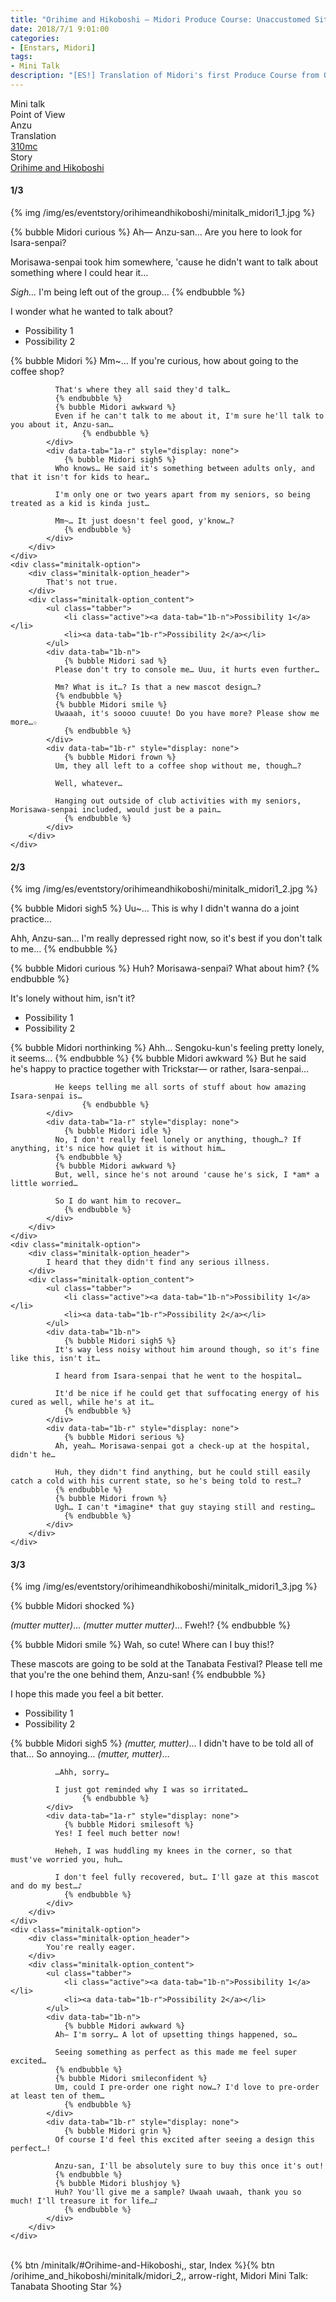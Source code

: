 ```yaml
---
title: "Orihime and Hikoboshi – Midori Produce Course: Unaccustomed Situation"
date: 2018/7/1 9:01:00
categories:
- [Enstars, Midori]
tags:
- Mini Talk
description: "[ES!] Translation of Midori's first Produce Course from Orihime and Hikoboshi. From Anzu's POV."
---
```

<div class="three-wrapper" style="--storyColor:#965e7d;--storyColor-rgb:150,94,125;--storyColor-h:326.8;--storyColor-s: 23%;--storyColor-l:47.8%;">
    <div class="info-area">
        <div class="info">
            <div class="info-item characters">
                <div class="label">
                    Mini talk
                </div>
                <div class="value">
								<a href="/categories/Enstars/Midori" character="Midori"></a>
                </div>
            </div>
            <div class="info-item one">
                <div class="label">
                    Point of View
                </div>
                <div class="value">
                    Anzu
                </div>
            </div>
            <div class="info-item two">
                <div class="label">
                    Translation
                </div>
                <div class="value">
                    <a href="/about">310mc</a>
                </div>
            </div>
            <div class="info-item three">
                <div class="label">
                   Story
                </div>
                <div class="value">
                    <a href="/orihime_and_hikoboshi">Orihime and Hikoboshi</a>
                </div>
            </div>
        </div>
    </div>
</div>

<!-- more -->

#### <div mt="rare"></div> 1/3

{% img /img/es/eventstory/orihimeandhikoboshi/minitalk_midori1_1.jpg %}

{% bubble Midori curious %}
Ah— Anzu-san… Are you here to look for Isara-senpai?

Morisawa-senpai took him somewhere, 'cause he didn't want to talk about something where I could hear it…

*Sigh…* I'm being left out of the group…
{% endbubble %}

<div class="minitalk" character="Anzu">
    <div class="minitalk-option">
        <div class="minitalk-option_header">
            I wonder what he wanted to talk about?
        </div>
        <div class="minitalk-option_content">
			<ul class="tabber">
				<li class="active"><a data-tab="1a-n">Possibility 1</a></li>
				<li><a data-tab="1a-r">Possibility 2</a></li>
			</ul>
			<div data-tab="1a-n">
            	{% bubble Midori %}
              Mm~… If you're curious, how about going to the coffee shop?

              That's where they all said they'd talk…
              {% endbubble %}
              {% bubble Midori awkward %}
              Even if he can't talk to me about it, I'm sure he'll talk to you about it, Anzu-san…
					{% endbubble %}
			</div>
			<div data-tab="1a-r" style="display: none">
            	{% bubble Midori sigh5 %}
              Who knows… He said it's something between adults only, and that it isn't for kids to hear…

              I'm only one or two years apart from my seniors, so being treated as a kid is kinda just…

              Mm~… It just doesn't feel good, y'know…?
				{% endbubble %}
			</div>
        </div>
    </div>
	<div class="minitalk-option">
        <div class="minitalk-option_header">
            That's not true.
        </div>
        <div class="minitalk-option_content">
			<ul class="tabber">
				<li class="active"><a data-tab="1b-n">Possibility 1</a></li>
				<li><a data-tab="1b-r">Possibility 2</a></li>
			</ul>
			<div data-tab="1b-n">
            	{% bubble Midori sad %}
              Please don't try to console me… Uuu, it hurts even further…

              Mm? What is it…? Is that a new mascot design…?
              {% endbubble %}
              {% bubble Midori smile %}
              Uwaaah, it's soooo cuuute! Do you have more? Please show me more…☆
				{% endbubble %}
			</div>
			<div data-tab="1b-r" style="display: none">
            	{% bubble Midori frown %}
              Um, they all left to a coffee shop without me, though…?

              Well, whatever…

              Hanging out outside of club activities with my seniors, Morisawa-senpai included, would just be a pain…
				{% endbubble %}
			</div>
        </div>
    </div>
</div>

#### <div mt="rare"></div> 2/3

{% img /img/es/eventstory/orihimeandhikoboshi/minitalk_midori1_2.jpg %}

{% bubble Midori sigh5 %}
Uu~… This is why I didn't wanna do a joint practice…

Ahh, Anzu-san… I'm really depressed right now, so it's best if you don't talk to me…
{% endbubble %}

{% bubble Midori curious %}
Huh? Morisawa-senpai? What about him?
{% endbubble %}

<div class="minitalk" character="Anzu">
    <div class="minitalk-option">
        <div class="minitalk-option_header">
            It's lonely without him, isn't it?
        </div>
        <div class="minitalk-option_content">
			<ul class="tabber">
				<li class="active"><a data-tab="1a-n">Possibility 1</a></li>
				<li><a data-tab="1a-r">Possibility 2</a></li>
			</ul>
			<div data-tab="1a-n">
            	{% bubble Midori northinking %}
              Ahh… Sengoku-kun's feeling pretty lonely, it seems…
              {% endbubble %}
              {% bubble Midori awkward %}
              But he said he's happy to practice together with Trickstar— or rather, Isara-senpai…

              He keeps telling me all sorts of stuff about how amazing Isara-senpai is…
					{% endbubble %}
			</div>
			<div data-tab="1a-r" style="display: none">
            	{% bubble Midori idle %}
              No, I don't really feel lonely or anything, though…? If anything, it's nice how quiet it is without him…
              {% endbubble %}
              {% bubble Midori awkward %}
              But, well, since he's not around 'cause he's sick, I *am* a little worried…

              So I do want him to recover…
				{% endbubble %}
			</div>
        </div>
    </div>
	<div class="minitalk-option">
        <div class="minitalk-option_header">
            I heard that they didn't find any serious illness.
        </div>
        <div class="minitalk-option_content">
			<ul class="tabber">
				<li class="active"><a data-tab="1b-n">Possibility 1</a></li>
				<li><a data-tab="1b-r">Possibility 2</a></li>
			</ul>
			<div data-tab="1b-n">
            	{% bubble Midori sigh5 %}
              It's way less noisy without him around though, so it's fine like this, isn't it…

              I heard from Isara-senpai that he went to the hospital…

              It'd be nice if he could get that suffocating energy of his cured as well, while he's at it…
				{% endbubble %}
			</div>
			<div data-tab="1b-r" style="display: none">
            	{% bubble Midori serious %}
              Ah, yeah… Morisawa-senpai got a check-up at the hospital, didn't he…

              Huh, they didn't find anything, but he could still easily catch a cold with his current state, so he's being told to rest…?
              {% endbubble %}
              {% bubble Midori frown %}
              Ugh… I can't *imagine* that guy staying still and resting…
				{% endbubble %}
			</div>
        </div>
    </div>
</div>

#### <div mt="rare"></div> 3/3

{% img /img/es/eventstory/orihimeandhikoboshi/minitalk_midori1_3.jpg %}

{% bubble Midori shocked %}
<th><em>(mutter mutter)</em></th>… <th><em>(mutter mutter mutter)</em></th>… Fweh!?
{% endbubble %}

{% bubble Midori smile %}
Wah, so cute! Where can I buy this!?

These mascots are going to be sold at the Tanabata Festival? Please tell me that you're the one behind them, Anzu-san!
{% endbubble %}

<div class="minitalk" character="Anzu">
    <div class="minitalk-option">
        <div class="minitalk-option_header">
            I hope this made you feel a bit better.
        </div>
        <div class="minitalk-option_content">
			<ul class="tabber">
				<li class="active"><a data-tab="1a-n">Possibility 1</a></li>
				<li><a data-tab="1a-r">Possibility 2</a></li>
			</ul>
			<div data-tab="1a-n">
            	{% bubble Midori sigh5 %}
              <th><em>(mutter, mutter)</em></th>… I didn't have to be told all of that… So annoying… <th><em>(mutter, mutter)</em></th>…

              …Ahh, sorry…

              I just got reminded why I was so irritated…
					{% endbubble %}
			</div>
			<div data-tab="1a-r" style="display: none">
            	{% bubble Midori smilesoft %}
              Yes! I feel much better now!

              Heheh, I was huddling my knees in the corner, so that must've worried you, huh…

              I don't feel fully recovered, but… I'll gaze at this mascot and do my best…♪
				{% endbubble %}
			</div>
        </div>
    </div>
	<div class="minitalk-option">
        <div class="minitalk-option_header">
            You're really eager.
        </div>
        <div class="minitalk-option_content">
			<ul class="tabber">
				<li class="active"><a data-tab="1b-n">Possibility 1</a></li>
				<li><a data-tab="1b-r">Possibility 2</a></li>
			</ul>
			<div data-tab="1b-n">
            	{% bubble Midori awkward %}
              Ah— I'm sorry… A lot of upsetting things happened, so…

              Seeing something as perfect as this made me feel super excited…
              {% endbubble %}
              {% bubble Midori smileconfident %}
              Um, could I pre-order one right now…? I'd love to pre-order at least ten of them…
				{% endbubble %}
			</div>
			<div data-tab="1b-r" style="display: none">
            	{% bubble Midori grin %}
              Of course I'd feel this excited after seeing a design this perfect…!

              Anzu-san, I'll be absolutely sure to buy this once it's out!
              {% endbubble %}
              {% bubble Midori blushjoy %}
              Huh? You'll give me a sample? Uwaah uwaah, thank you so much! I'll treasure it for life…♪
				{% endbubble %}
			</div>
        </div>
    </div>
</div>
<br>
<div toc>{% btn /minitalk/#Orihime-and-Hikoboshi,, star, Index %}{% btn /orihime_and_hikoboshi/minitalk/midori_2,, arrow-right, Midori Mini Talk: Tanabata Shooting Star %}</div>
